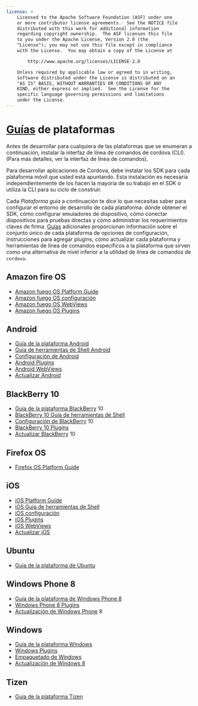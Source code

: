 ```yaml
---
license: >
    Licensed to the Apache Software Foundation (ASF) under one
    or more contributor license agreements.  See the NOTICE file
    distributed with this work for additional information
    regarding copyright ownership.  The ASF licenses this file
    to you under the Apache License, Version 2.0 (the
    "License"); you may not use this file except in compliance
    with the License.  You may obtain a copy of the License at

        http://www.apache.org/licenses/LICENSE-2.0

    Unless required by applicable law or agreed to in writing,
    software distributed under the License is distributed on an
    "AS IS" BASIS, WITHOUT WARRANTIES OR CONDITIONS OF ANY
    KIND, either express or implied.  See the License for the
    specific language governing permissions and limitations
    under the License.
---
```


# <a href="../../index.html">Guías</a> de plataformas

Antes de desarrollar para cualquiera de las plataformas que se enumeran a continuación, instalar la interfaz de línea de comandos de cordova (CLI). (Para más detalles, ver la interfaz de línea de comandos).

Para desarrollar aplicaciones de Cordova, debe instalar los SDK para cada plataforma móvil que usted está apuntando. Esta instalación es necesaria independientemente de los hacen la mayoría de su trabajo en el SDK o utiliza la CLI para su ciclo de construir.

Cada *Plataforma guía* a continuación te dice lo que necesitas saber para configurar el entorno de desarrollo de cada plataforma: dónde obtener el SDK, cómo configurar emuladores de dispositivo, cómo conectar dispositivos para pruebas directas y cómo administrar los requerimientos claves de firma. <a href="../../index.html">Guías</a> adicionales proporcionan información sobre el conjunto único de cada plataforma de opciones de configuración, instrucciones para agregar plugins, cómo actualizar cada plataforma y herramientas de línea de comandos específicos a la plataforma que sirven como una alternativa de nivel inferior a la utilidad de línea de comandos de `cordova`.

## Amazon fire OS

*   <a href="amazonfireos/index.html">Amazon fuego OS Platform Guide</a>
*   <a href="amazonfireos/config.html">Amazon fuego OS configuración</a>
*   <a href="amazonfireos/webview.html">Amazon fuego OS WebViews</a>
*   <a href="amazonfireos/plugin.html">Amazon fuego OS Plugins</a>

## Android

*   <a href="android/index.html">Guía de la plataforma Android</a>
*   <a href="android/tools.html">Guía de herramientas de Shell Android</a>
*   <a href="android/config.html">Configuración de Android</a>
*   <a href="android/plugin.html">Android Plugins</a>
*   <a href="android/webview.html">Android WebViews</a>
*   <a href="android/upgrading.html">Actualizar Android</a>

## BlackBerry 10

*   <a href="blackberry/index.html">Guía de la plataforma BlackBerry</a> 10
*   <a href="blackberry10/tools.html">BlackBerry 10 Guía de herramientas de Shell</a>
*   <a href="blackberry/config.html">Configuración de BlackBerry</a> 10
*   <a href="blackberry10/plugin.html">BlackBerry 10 Plugins</a>
*   <a href="blackberry/upgrading.html">Actualizar BlackBerry</a> 10

## Firefox OS

*   <a href="firefoxos/index.html">Firefox OS Platform Guide</a>

## iOS

*   <a href="ios/index.html">iOS Platform Guide</a>
*   <a href="ios/tools.html">iOS Guía de herramientas de Shell</a>
*   <a href="ios/config.html">iOS configuración</a>
*   <a href="ios/plugin.html">iOS Plugins</a>
*   <a href="ios/webview.html">iOS WebViews</a>
*   <a href="ios/upgrading.html">Actualizar iOS</a>

## Ubuntu

*   <a href="ubuntu/index.html">Guía de la plataforma de Ubuntu</a>

## Windows Phone 8

*   <a href="wp8/index.html">Guía de la plataforma de Windows Phone 8</a>
*   <a href="wp8/plugin.html">Windows Phone 8 Plugins</a>
*   <a href="wp8/upgrading.html">Actualización de Windows Phone</a> 8

## Windows

*   <a href="win8/index.html">Guía de la plataforma Windows</a>
*   <a href="win8/plugin.html">Windows Plugins</a>
*   <a href="win8/packaging.html">Empaquetado de Windows</a>
*   <a href="win8/upgrading.html">Actualización de Windows 8</a>

## Tizen

*   <a href="tizen/index.html">Guía de la plataforma Tizen</a>